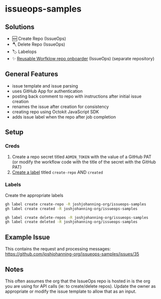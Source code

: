 # issueops-samples

## Solutions

- 🆕 Create Repo (IssueOps)
- 🪓 Delete Repo (IssueOps)
- 🏷️ Labelops
- ✨ [Reusable Worfklow repo onboarder](https://github.com/joshjohanning-org/reusable-workflow-issueops-onboarder) (IssueOps) (separate repository)

## General Features

- issue template and issue parsing
- uses GitHub App for authentication
- posting back comment to repo with instructions after initial issue creation
- renames the issue after creation for consistency
- creating repo using Octokit JavaScript SDK
- adds issue label when the repo after job completion

## Setup

### Creds

1. Create a repo secret titled `ADMIN_TOKEN` with the value of a GitHub PAT (or modify the workflow code with the title of the secret with the GitHub PAT)
1. [Create a label](https://docs.github.com/en/issues/using-labels-and-milestones-to-track-work/managing-labels#creating-a-label) titled `create-repo` AND `created`

### Labels

Create the appropriate labels

```bash
gh label create create-repo -R joshjohanning-org/issueops-samples
gh label create created -R joshjohanning-org/issueops-samples

gh label create delete-repos -R joshjohanning-org/issueops-samples
gh label create deleted -R joshjohanning-org/issueops-samples
```

## Example Issue

This contains the request and processing messages: https://github.com/joshjohanning-org/issueops-samples/issues/35

## Notes

This often assumes the org that the IssueOps repo is hosted in is the org you are using for API calls (ie: to create/delete repos). Update the owner as appropriate or modify the issue template to allow that as an input.
